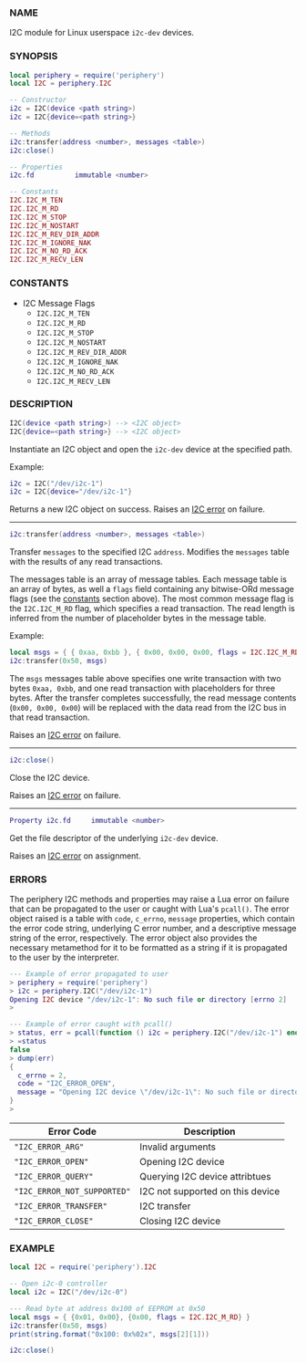 ### NAME

I2C module for Linux userspace `i2c-dev` devices.

### SYNOPSIS

``` lua
local periphery = require('periphery')
local I2C = periphery.I2C

-- Constructor
i2c = I2C(device <path string>)
i2c = I2C{device=<path string>}

-- Methods
i2c:transfer(address <number>, messages <table>)
i2c:close()

-- Properties
i2c.fd          immutable <number>

-- Constants
I2C.I2C_M_TEN
I2C.I2C_M_RD
I2C.I2C_M_STOP
I2C.I2C_M_NOSTART
I2C.I2C_M_REV_DIR_ADDR
I2C.I2C_M_IGNORE_NAK
I2C.I2C_M_NO_RD_ACK
I2C.I2C_M_RECV_LEN
```

### CONSTANTS

* I2C Message Flags
    * `I2C.I2C_M_TEN`
    * `I2C.I2C_M_RD`
    * `I2C.I2C_M_STOP`
    * `I2C.I2C_M_NOSTART`
    * `I2C.I2C_M_REV_DIR_ADDR`
    * `I2C.I2C_M_IGNORE_NAK`
    * `I2C.I2C_M_NO_RD_ACK`
    * `I2C.I2C_M_RECV_LEN`

### DESCRIPTION

``` lua
I2C(device <path string>) --> <I2C object>
I2C{device=<path string>} --> <I2C object>
```
Instantiate an I2C object and open the `i2c-dev` device at the specified path.

Example:
``` lua
i2c = I2C("/dev/i2c-1")
i2c = I2C{device="/dev/i2c-1"}
```

Returns a new I2C object on success. Raises an [I2C error](#errors) on failure.

--------------------------------------------------------------------------------

``` lua
i2c:transfer(address <number>, messages <table>)
```
Transfer `messages` to the specified I2C `address`. Modifies the `messages` table with the results of any read transactions.

The messages table is an array of message tables. Each message table is an array of bytes, as well a `flags` field containing any bitwise-ORd message flags (see the [constants](#constants) section above). The most common message flag is the `I2C.I2C_M_RD` flag, which specifies a read transaction. The read length is inferred from the number of placeholder bytes in the message table.

Example:
``` lua
local msgs = { { 0xaa, 0xbb }, { 0x00, 0x00, 0x00, flags = I2C.I2C_M_RD } }
i2c:transfer(0x50, msgs)
```
The `msgs` messages table above specifies one write transaction with two bytes `0xaa, 0xbb`, and one read transaction with placeholders for three bytes. After the transfer completes successfully, the read message contents (`0x00, 0x00, 0x00`) will be replaced with the data read from the I2C bus in that read transaction.

Raises an [I2C error](#errors) on failure.

--------------------------------------------------------------------------------

``` lua
i2c:close()
```
Close the I2C device.

Raises an [I2C error](#errors) on failure.

--------------------------------------------------------------------------------

``` lua
Property i2c.fd     immutable <number>
```
Get the file descriptor of the underlying `i2c-dev` device.

Raises an [I2C error](#errors) on assignment.

### ERRORS

The periphery I2C methods and properties may raise a Lua error on failure that can be propagated to the user or caught with Lua's `pcall()`. The error object raised is a table with `code`, `c_errno`, `message` properties, which contain the error code string, underlying C error number, and a descriptive message string of the error, respectively. The error object also provides the necessary metamethod for it to be formatted as a string if it is propagated to the user by the interpreter.

``` lua
--- Example of error propagated to user
> periphery = require('periphery')
> i2c = periphery.I2C("/dev/i2c-1")
Opening I2C device "/dev/i2c-1": No such file or directory [errno 2]
> 

--- Example of error caught with pcall()
> status, err = pcall(function () i2c = periphery.I2C("/dev/i2c-1") end)
> =status
false
> dump(err)
{
  c_errno = 2,
  code = "I2C_ERROR_OPEN",
  message = "Opening I2C device \"/dev/i2c-1\": No such file or directory [errno 2]"
}
> 
```

| Error Code                    | Description                       |
|-------------------------------|-----------------------------------|
| `"I2C_ERROR_ARG"`             | Invalid arguments                 |
| `"I2C_ERROR_OPEN"`            | Opening I2C device                |
| `"I2C_ERROR_QUERY"`           | Querying I2C device attribtues    |
| `"I2C_ERROR_NOT_SUPPORTED"`   | I2C not supported on this device  |
| `"I2C_ERROR_TRANSFER"`        | I2C transfer                      |
| `"I2C_ERROR_CLOSE"`           | Closing I2C device                |

### EXAMPLE

``` lua
local I2C = require('periphery').I2C

-- Open i2c-0 controller
local i2c = I2C("/dev/i2c-0")

--- Read byte at address 0x100 of EEPROM at 0x50
local msgs = { {0x01, 0x00}, {0x00, flags = I2C.I2C_M_RD} }
i2c:transfer(0x50, msgs)
print(string.format("0x100: 0x%02x", msgs[2][1]))

i2c:close()
```

